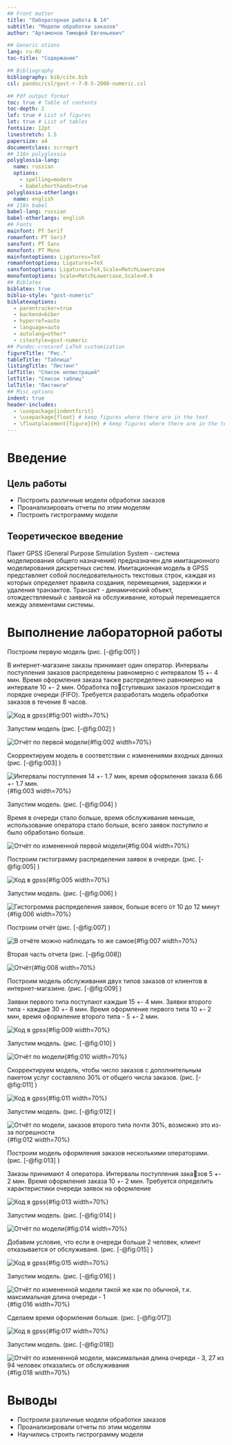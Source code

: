 ```yaml
---
## Front matter
title: "Лабораторная работа № 14"
subtitle: "Модели обработки заказов"
author: "Артамонов Тимофей Евгеньевич"

## Generic otions
lang: ru-RU
toc-title: "Содержание"

## Bibliography
bibliography: bib/cite.bib
csl: pandoc/csl/gost-r-7-0-5-2008-numeric.csl

## Pdf output format
toc: true # Table of contents
toc-depth: 2
lof: true # List of figures
lot: true # List of tables
fontsize: 12pt
linestretch: 1.5
papersize: a4
documentclass: scrreprt
## I18n polyglossia
polyglossia-lang:
  name: russian
  options:
	- spelling=modern
	- babelshorthands=true
polyglossia-otherlangs:
  name: english
## I18n babel
babel-lang: russian
babel-otherlangs: english
## Fonts
mainfont: PT Serif
romanfont: PT Serif
sansfont: PT Sans
monofont: PT Mono
mainfontoptions: Ligatures=TeX
romanfontoptions: Ligatures=TeX
sansfontoptions: Ligatures=TeX,Scale=MatchLowercase
monofontoptions: Scale=MatchLowercase,Scale=0.9
## Biblatex
biblatex: true
biblio-style: "gost-numeric"
biblatexoptions:
  - parentracker=true
  - backend=biber
  - hyperref=auto
  - language=auto
  - autolang=other*
  - citestyle=gost-numeric
## Pandoc-crossref LaTeX customization
figureTitle: "Рис."
tableTitle: "Таблица"
listingTitle: "Листинг"
lofTitle: "Список иллюстраций"
lotTitle: "Список таблиц"
lolTitle: "Листинги"
## Misc options
indent: true
header-includes:
  - \usepackage{indentfirst}
  - \usepackage{float} # keep figures where there are in the text
  - \floatplacement{figure}{H} # keep figures where there are in the text
---
```



# Введение

## Цель работы

- Построить различные модели обработки заказов
- Проанализировать отчеты по этим моделям
- Построить гистрограмму модели
  
## Теоретическое введение

Пакет GPSS (General Purpose Simulation System - система моделирования общего назначения) предназначен для имитационного моделирования дискретных систем.
Имитационная модель в GPSS представляет собой последовательность текстовых строк, каждая из которых определяет правила создания, перемещения, задержки и удаления транзактов.
Транзакт - динамический объект, отождествляемый с заявкой на обслуживание, который перемещается между элементами системы.

# Выполнение лабораторной работы

Построим первую модель (рис. [-@fig:001] )

В интернет-магазине заказы принимает один оператор. Интервалы поступления заказов распределены равномерно с интервалом 15 +- 4 мин. Время оформления заказа также распределено равномерно на интервале 10 +- 2 мин. Обработка поступивших заказов происходит в порядке очереди (FIFO). Требуется разработать модель обработки заказов в течение 8 часов.

![Код в gpss](image/1.PNG){#fig:001 width=70%}

Запустим модель (рис. [-@fig:002] )

![Отчёт по первой модели](image/2.PNG){#fig:002 width=70%}

Скорректируем модель в соответствии с изменениями входных данных (рис. [-@fig:003] )

![Интервалы поступления 14 +- 1.7 мин, время оформления заказа 6.66 +- 1.7 мин.](image/3.PNG){#fig:003 width=70%}

Запустим модель. (рис. [-@fig:004] )

Время в очереди стало больше, время обслуживания меньше, использование оператора стало больше, всего заявок поступило и было обработано больше.

![Отчёт по измененной первой модели](image/4.PNG){#fig:004 width=70%}

Построим гистограмму распределения заявок в очереди. (рис. [-@fig:005] )

![Код в gpss](image/5.PNG){#fig:005 width=70%}

Запустим модель. (рис. [-@fig:006] )

![Гистогромма распределения заявок, больше всего от 10 до 12 минут](image/6.PNG){#fig:006 width=70%}

Построим отчёт (рис. [-@fig:007] )

![В отчёте можно наблюдать то же самое](image/7.PNG){#fig:007 width=70%}

Вторая часть отчета (рис. [-@fig:008])

![Отчёт](image/8.PNG){#fig:008 width=70%}

Построим модель обслуживания двух типов заказов от клиентов в интернет-магазине. (рис. [-@fig:009] )

Заявки первого типа поступают каждые 15 +- 4 мин. Заявки второго типа - каждые 30 +- 8 мин. Время оформление первого типа 10 +- 2 мин, время оформление второго типа - 5 +- 2 мин.

![Код в gpss](image/9.PNG){#fig:009 width=70%}

Запустим модель. (рис. [-@fig:010] )

![Отчёт по модели](image/10.PNG){#fig:010 width=70%}

Скорректируем модель, чтобы число заказов с дополнительным пакетом услуг составляло 30% от общего числа заказов. (рис. [-@fig:011] )

![Код в gpss](image/11.PNG){#fig:011 width=70%}

Запустим модель. (рис. [-@fig:012] )

![Отчёт по модели, заказов второго типа почти 30%, возможно это из-за погрешности](image/12.PNG){#fig:012 width=70%}

Построим модель оформления заказов несколькими операторами. (рис. [-@fig:013] )

Заказы принимают 4 оператора. Интервалы поступления заказов 5 +- 2 мин. Время оформления заказа 10 +- 2 мин. Требуется определить характеристики очереди заявок на оформление 

![Код в gpss](image/13.PNG){#fig:013 width=70%}

Запустим модель. (рис. [-@fig:014] )

![Отчёт по модели](image/14.PNG){#fig:014 width=70%}

Добавим условие, что если в очереди больше 2 человек, клиент отказывается от обслуживаня. (рис. [-@fig:015] )

![Код в gpss](image/15.PNG){#fig:015 width=70%}

Запустим модель. (рис. [-@fig:016] )

![Отчёт по измененной модели такой же как по обычной, т.к. максимальная длина очереди - 1](image/16.PNG){#fig:016 width=70%}

Сделаем время оформления больше. (рис. [-@fig:017])

![Код в gpss](image/17.PNG){#fig:017 width=70%}

Запустим модель. (рис. [-@fig:018])

![Отчёт по измененной модели, максимальная длина очереди - 3, 27 из 94 человек отказались от обслуживания](image/18.PNG){#fig:018 width=70%}

# Выводы

- Построили различные модели обработки заказов
- Проанализировали отчеты по этим моделям
- Научились строить гистрограмму модели
